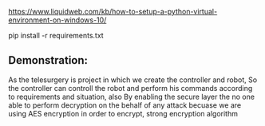 
https://www.liquidweb.com/kb/how-to-setup-a-python-virtual-environment-on-windows-10/

pip install -r requirements.txt



## Demonstration:

As the telesurgery is project in which we create the controller and robot,
So the controller can controll the robot and perform his commands according
to requirements and situation, also By enabling the secure layer the no one
able to perform decryption on the behalf of any attack becuase we are using
AES encryption in order to encrypt, strong encryption algorithm


